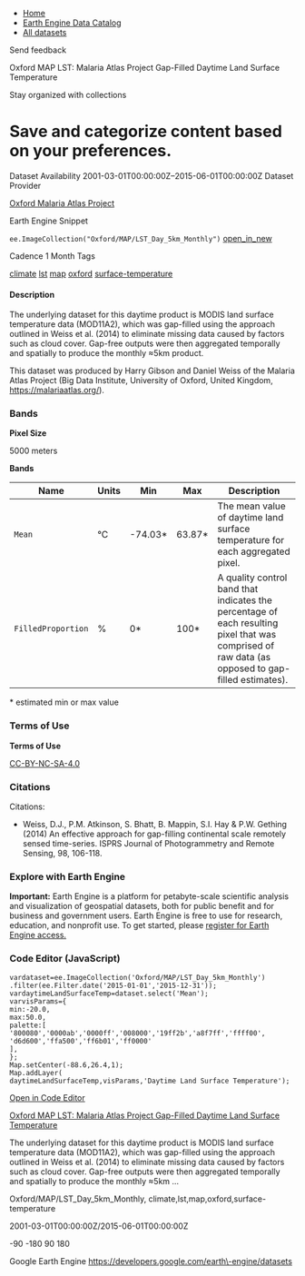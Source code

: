 



* [Home](https://developers.google.com/)
* [Earth Engine Data Catalog](https://developers.google.com/earth-engine/datasets)
* [All datasets](https://developers.google.com/earth-engine/datasets/catalog)





 
 
 Send feedback
 
 

Oxford MAP LST: Malaria Atlas Project Gap\-Filled Daytime Land Surface Temperature


 
 Stay organized with collections
 

 
 Save and categorize content based on your preferences.
====================================================================================================================================================================================








Dataset Availability
2001\-03\-01T00:00:00Z–2015\-06\-01T00:00:00Z
Dataset Provider


[Oxford Malaria Atlas Project](https://www.bdi.ox.ac.uk/research/malaria-atlas-project)



Earth Engine Snippet


`ee.ImageCollection("Oxford/MAP/LST_Day_5km_Monthly")` 
[open\_in\_new](https://code.earthengine.google.com/?scriptPath=Examples:Datasets/Oxford/Oxford_MAP_LST_Day_5km_Monthly)





Cadence
1 Month
Tags


[climate](/earth-engine/datasets/tags/climate)
[lst](/earth-engine/datasets/tags/lst)
[map](/earth-engine/datasets/tags/map)
[oxford](/earth-engine/datasets/tags/oxford)
[surface\-temperature](/earth-engine/datasets/tags/surface-temperature)








#### Description



The underlying dataset for this daytime product is MODIS land surface
temperature data (MOD11A2\), which was gap\-filled using the approach
outlined in Weiss et al. (2014\) to eliminate missing data caused by factors
such as cloud cover. Gap\-free outputs were then aggregated temporally and
spatially to produce the monthly ≈5km product.


This dataset was produced by Harry Gibson and Daniel Weiss of the
Malaria Atlas Project (Big Data Institute, University of Oxford,
United Kingdom, <https://malariaatlas.org/>).





### Bands



**Pixel Size**
  
5000 meters



**Bands**




| Name | Units | Min | Max | Description |
| --- | --- | --- | --- | --- |
| `Mean` | °C | \-74\.03\* | 63\.87\* | The mean value of daytime land surface temperature for each aggregated pixel. |
| `FilledProportion` | % | 0\* | 100\* | A quality control band that indicates the percentage of each resulting pixel that was comprised of raw data (as opposed to gap\-filled estimates). |


 \* estimated min or max value


### Terms of Use


**Terms of Use**


[CC\-BY\-NC\-SA\-4\.0](https://spdx.org/licenses/CC-BY-NC-SA-4.0.html)




### Citations



Citations:
* Weiss, D.J., P.M. Atkinson, S. Bhatt, B. Mappin, S.I. Hay \& P.W. Gething
(2014\) An effective approach for gap\-filling continental scale remotely
sensed time\-series. ISPRS Journal of Photogrammetry and Remote Sensing,
98, 106\-118\.





### Explore with Earth Engine


**Important:** 
 Earth Engine is a platform for petabyte\-scale scientific analysis and visualization of
 geospatial datasets, both for public benefit and for business and government users.
 Earth Engine is free to use for research, education, and nonprofit use. To get started, please
 [register for Earth Engine access.](https://console.cloud.google.com/earth-engine)



### Code Editor (JavaScript)



```
vardataset=ee.ImageCollection('Oxford/MAP/LST_Day_5km_Monthly')
.filter(ee.Filter.date('2015-01-01','2015-12-31'));
vardaytimeLandSurfaceTemp=dataset.select('Mean');
varvisParams={
min:-20.0,
max:50.0,
palette:[
'800080','0000ab','0000ff','008000','19ff2b','a8f7ff','ffff00',
'd6d600','ffa500','ff6b01','ff0000'
],
};
Map.setCenter(-88.6,26.4,1);
Map.addLayer(
daytimeLandSurfaceTemp,visParams,'Daytime Land Surface Temperature');
```



[Open in Code Editor](https://code.earthengine.google.com/?scriptPath=Examples:Datasets/Oxford/Oxford_MAP_LST_Day_5km_Monthly)


[Oxford MAP LST: Malaria Atlas Project Gap\-Filled Daytime Land Surface Temperature](/earth-engine/datasets/catalog/Oxford_MAP_LST_Day_5km_Monthly)

The underlying dataset for this daytime product is MODIS land surface temperature data (MOD11A2\), which was gap\-filled using the approach outlined in Weiss et al. (2014\) to eliminate missing data caused by factors such as cloud cover. Gap\-free outputs were then aggregated temporally and spatially to produce the monthly ≈5km …

 Oxford/MAP/LST\_Day\_5km\_Monthly,
 climate,lst,map,oxford,surface\-temperature

2001\-03\-01T00:00:00Z/2015\-06\-01T00:00:00Z



 \-90 \-180 90 180
 



Google Earth Engine
https://developers.google.com/earth\-engine/datasets








